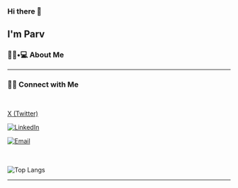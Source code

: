 ### Hi there 👋<h2> I'm Parv</h2>

<h3> 👨🏻•💻 About Me </h3>
<hr>
<h3> 🤝🏻 Connect with Me </h3>

<br>

<p align="center">

<a href="https://x.com/parvpareek_"> X (Twitter) </a>

<a href="https://www.linkedin.com/in/parvpareek/"><img alt="LinkedIn" src="https://img.shields.io/badge/LinkedIn-Parv%20Pareek-blue?style=flat-square&logo=linkedin"></a>

<a href="mailto:pervpareek@gmail.com"><img alt="Email" src="https://img.shields.io/badge/Email-pervpareek@gmail.com-blue?style=flat-square&logo=gmail"></a>

</p>

<br><br>
![Top Langs](https://github-readme-stats.vercel.app/api/top-langs/?username=parvpareek&show_icons=true)

<hr>
